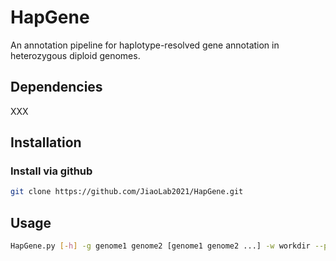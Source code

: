 # HapGene
An annotation pipeline for haplotype-resolved gene annotation in heterozygous diploid genomes.

## Dependencies
XXX

## Installation
### Install via github
```bash
git clone https://github.com/JiaoLab2021/HapGene.git
```

## Usage
```bash
HapGene.py [-h] -g genome1 genome2 [genome1 genome2 ...] -w workdir --protein protein -t threads -r rawdatadir -s species -p prefix1 prefix2 [prefix1 prefix2 ...] [--TE_anno] [--long] [--lib TE_library] [--threshold THRESHOLD] [--lencf length_cutoff] [--tpmcf TPM_Value_cutoff]
```


